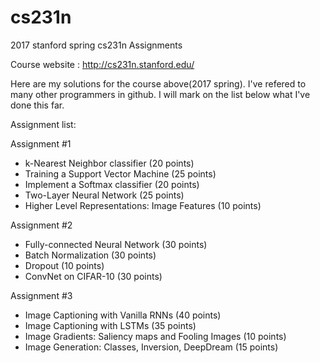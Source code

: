 # cs231n
2017 stanford spring cs231n Assignments

Course website : http://cs231n.stanford.edu/

Here are my solutions for the course above(2017 spring). I've refered to many other programmers in github. 
I will mark on the list below what I've done this far.

Assignment list:

Assignment #1
* k-Nearest Neighbor classifier (20 points)
* Training a Support Vector Machine (25 points)
* Implement a Softmax classifier (20 points)
* Two-Layer Neural Network (25 points)
* Higher Level Representations: Image Features (10 points)

Assignment #2
* Fully-connected Neural Network (30 points)
* Batch Normalization (30 points)
* Dropout (10 points)
* ConvNet on CIFAR-10 (30 points)

Assignment #3
* Image Captioning with Vanilla RNNs (40 points)
* Image Captioning with LSTMs (35 points)
* Image Gradients: Saliency maps and Fooling Images (10 points)
* Image Generation: Classes, Inversion, DeepDream (15 points)
